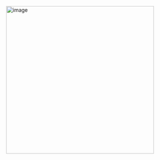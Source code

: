 <img width="400" alt="image" src="https://github.com/user-attachments/assets/6a4b2156-573f-4187-84be-50a1b6e4cf0e" />
